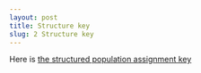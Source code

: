 ```yaml
---
layout: post
title: Structure key
slug: 2 Structure key
---
```


Here is [the structured population assignment key](/materials/structure.key.pdf)
